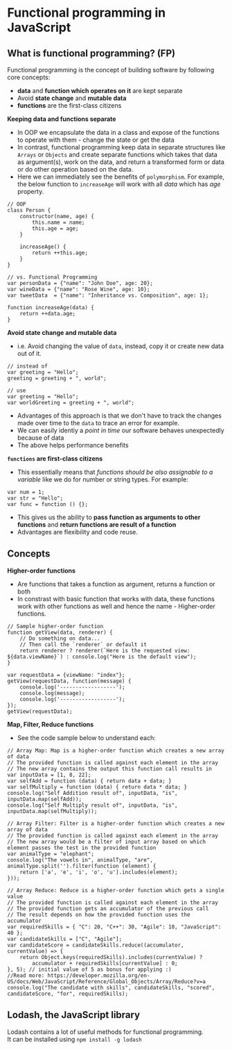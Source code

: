 # Functional programming in JavaScript

## What is functional programming?  (FP)
Functional programming is the concept of building software by following core concepts:  
- **data** and **function which operates on it** are kept separate
- Avoid **state change** and **mutable data**
- **functions** are the first-class citizens

**Keeping data and functions separate**
- In OOP we encapsulate the data in a class and expose of the functions to operate with them - change the state or get the data
- In contrast, functional programming keep data in separate structures like `Arrays` or `Objects` and create separate functions which takes that data as argument(s), work on the data, and return a transformed form or data or do other operation based on the data. 
- Here we can immediately see the benefits of `polymorphism`. For example, the below function to `increaseAge` will work with all *data* which has *age* property.  
```
// OOP 
class Person {
	constructor(name, age) {
		this.name = name;
		this.age = age;
	}

	increaseAge() {
		return ++this.age;
	}
}

// vs. Functional Programming
var personData = {"name": "John Doe", age: 20};
var wineData = {"name": "Rose Wine", age: 10};
var tweetData  = {"name": "Inheritance vs. Composition", age: 1};

function increaseAge(data) {
	return ++data.age;
}
```

**Avoid state change and mutable data** 
- i.e. Avoid changing the value of `data`, instead, copy it or create new data out of it. 
```
// instead of 
var greeting = "Hello";
greeting = greeting + ", world";

// use
var greeting = "Hello";
var worldGreeting = greeting + ", world";
```
- Advantages of this approach is that we don't have to track the changes made over time to the `data` to trace an error for example. 
- We can easily identiy a *point in time* our software behaves unexpectedly because of data
- The above helps performance benefits 

**`functions` are first-class citizens**
- This essentially means that *functions should be also assignable to a variable* like we do for number or string types. For example: 
```
var num = 1;
var str = "Hello";
var func = function () {};
```
- This gives us the ability to **pass function as arguments to other functions** and **return functions are result of a function** 
- Advantages are flexibility and code reuse.  

## Concepts

**Higher-order functions**
- Are functions that takes a function as argument, returns a function or both
- In constrast with basic function that works with data, these functions work with other functions as well and hence the name - Higher-order functions. 
```
// Sample higher-order function 
function getView(data, renderer) {
	// Do something on data...
	// Then call the `renderer` or default it
	return renderer ? renderer(`Here is the requested view: ${data.viewName}`) : console.log("Here is the default view");
}

var requestData = {viewName: "index"}; 
getView(requestData, function(message) {
	console.log('------------------');
	console.log(message);
	console.log('------------------');
});
getView(requestData);
```

**Map, Filter, Reduce functions**
- See the code sample below to understand each: 
```
// Array Map: Map is a higher-order function which creates a new array of data
// The provided function is called against each element in the array
// The new array contains the output this function call results in 
var inputData = [1, 8, 22];
var selfAdd = function (data) { return data + data; }
var selfMultiply = function (data) { return data * data; }
console.log("Self Addition result of", inputData, "is", inputData.map(selfAdd));
console.log("Self Multiply result of", inputData, "is", inputData.map(selfMultiply));

// Array Filter: Filter is a higher-order function which creates a new array of data
// The provided function is called against each element in the array
// The new array would be a filter of input array based on which element passes the test in the provided function
var animalType = "elephant";
console.log("The vowels in", animalType, "are", animalType.split('').filter(function (element) {
	return ['a', 'e', 'i', 'o', 'u'].includes(element);
}));

// Array Reduce: Reduce is a higher-order function which gets a single value
// The provided function is called against each element in the array
// The provided function gets an accumulator of the previous call
// The result depends on how the provided function uses the accumulator 
var requiredSkills = { "C": 20, "C++": 30, "Agile": 10, "JavaScript": 40 };
var candidateSkills = ["C", "Agile"];
var candidateScore = candidateSkills.reduce((accumulator, currentValue) => {
	return Object.keys(requiredSkills).includes(currentValue) ?
		accumulator + requiredSkills[currentValue] : 0;
}, 5); // initial value of 5 as bonus for applying :) 
//Read more: https://developer.mozilla.org/en-US/docs/Web/JavaScript/Reference/Global_Objects/Array/Reduce?v=a
console.log("The candidate with skills", candidateSkills, "scored", candidateScore, "for", requiredSkills);
```

## Lodash, the JavaScript library
Lodash contains a lot of useful methods for functional programming.  
It can be installed using `npm install -g lodash`



